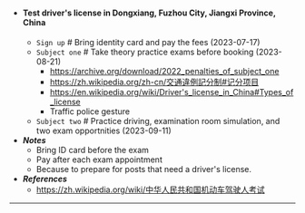 - #### Test driver's license in Dongxiang, Fuzhou City, Jiangxi Province, China
    - `Sign up` # Bring identity card and pay the fees (2023-07-17)
    - `Subject one` # Take theory practice exams before booking (2023-08-21)
        - https://archive.org/download/2022_penalties_of_subject_one
        - https://zh.wikipedia.org/zh-cn/交通違例記分制#记分项目
        - https://en.wikipedia.org/wiki/Driver's_license_in_China#Types_of_license
        - Traffic police gesture
    - `Subject two` # Practice driving, examination room simulation, and two exam opportnities (2023-09-11)
- ***Notes***
    - Bring ID card before the exam
    - Pay after each exam appointment
    - Because to prepare for posts that need a driver's license.
- ***References***
    - https://zh.wikipedia.org/wiki/中华人民共和国机动车驾驶人考试
- ---
